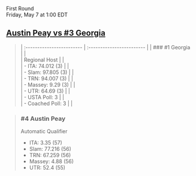 First Round  
Friday, May 7 at 1:00 EDT
## [Austin Peay vs #3 Georgia](https://www.ncaa.com/game/5833663) 

> | :------------------------ | :------------------------ |
> | ### #1 Georgia            | |  
> | Regional Host             | |  
> | - ITA: 74.012 (3)         | |  
> | - Slam: 97.805 (3)        | |  
> | - TRN: 94.007 (3)         | |  
> | - Massey: 9.29 (3)        | |  
> | - UTR: 64.69 (3)          | |  
> | - USTA Poll: 3            | |  
> | - Coached Poll: 3         | |  

> ### #4 Austin Peay  
> Automatic Qualifier  
> - ITA: 3.35 (57)  
> - Slam: 77.216 (56)  
> - TRN: 67.259 (56)  
> - Massey: 4.88 (56)  
> - UTR: 52.4 (55)  